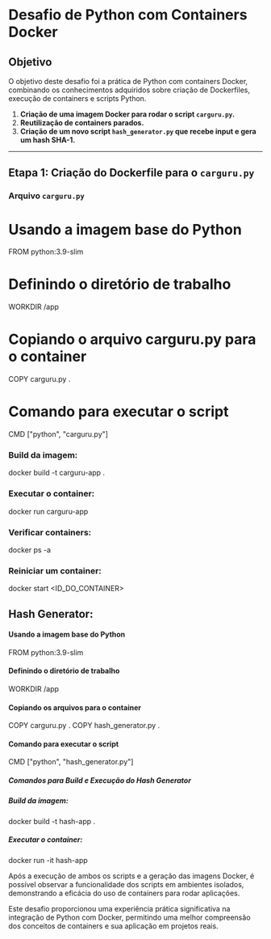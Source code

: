 # Desafio de Python com Containers Docker

## Objetivo
O objetivo deste desafio foi a prática de Python com containers Docker, combinando os conhecimentos adquiridos sobre criação de Dockerfiles, execução de containers e scripts Python.

1. **Criação de uma imagem Docker para rodar o script `carguru.py`.**
2. **Reutilização de containers parados.**
3. **Criação de um novo script `hash_generator.py` que recebe input e gera um hash SHA-1.**

---

## Etapa 1: Criação do Dockerfile para o `carguru.py`

### Arquivo `carguru.py`

# Usando a imagem base do Python
FROM python:3.9-slim

# Definindo o diretório de trabalho
WORKDIR /app

# Copiando o arquivo carguru.py para o container
COPY carguru.py .

# Comando para executar o script
CMD ["python", "carguru.py"]

### Build da imagem:

docker build -t carguru-app .

### Executar o container:

docker run carguru-app

### Verificar containers: 

docker ps -a

### Reiniciar um container:

docker start <ID_DO_CONTAINER>

## Hash Generator:
#### Usando a imagem base do Python
FROM python:3.9-slim

#### Definindo o diretório de trabalho
WORKDIR /app

#### Copiando os arquivos para o container
COPY carguru.py .
COPY hash_generator.py .

#### Comando para executar o script
CMD ["python", "hash_generator.py"]

##### Comandos para Build e Execução do Hash Generator
##### Build da imagem:

docker build -t hash-app .
##### Executar o container:

docker run -it hash-app


Após a execução de ambos os scripts e a geração das imagens Docker, é possível observar a funcionalidade dos scripts em ambientes isolados, demonstrando a eficácia do uso de containers para rodar aplicações.

Este desafio proporcionou uma experiência prática significativa na integração de Python com Docker, permitindo uma melhor compreensão dos conceitos de containers e sua aplicação em projetos reais.



